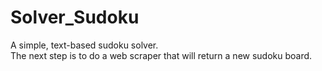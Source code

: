 # Solver_Sudoku
A simple, text-based sudoku solver.
</Br>
The next step is to do a web scraper that will return a new sudoku board.
